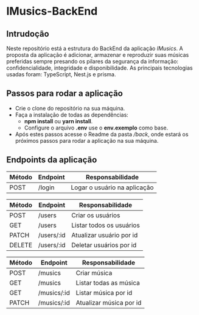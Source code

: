 # IMusics-BackEnd

## Intrudoção

Neste repositório está a estrutura do BackEnd da aplicação *IMusics*. A proposta da aplicação é adicionar, armazenar e reproduzir suas músicas preferidas
sempre presando os pilares da segurança da informação: confidencialidade, integridade e disponibilidade.
As principais tecnologias usadas foram: TypeScript, Nest.js e prisma.

## Passos para rodar a aplicação
- Crie o clone do repositório na sua máquina.
-  Faça a instalação de todas as dependências:
    -  **npm install** ou **yarn install**.
    - Configure o arquivo **.env** use o **env.exemplo** como base.
- Após estes passos acesse o Readme da pasta */back*, onde estará os próximos passos para rodar a aplicação na sua máquina.

     
## Endpoints da aplicação

| Método | Endpoint    | Responsabilidade             |
| ------ | ----------- | ----------------------       |
| POST   | /login      | Logar o usuário na aplicação |


| Método | Endpoint    | Responsabilidade         |
| ------ | ----------- | ----------------------   |
| POST   | /users      | Criar os usuários        |
| GET    | /users      | Listar todos os usuários |
| PATCH  | /users/:id  | Atualizar usuário por id |
| DELETE | /users/:id  | Deletar usuários por id  |

| Método | Endpoint    | Responsabilidade          |
| ------ | ----------- | ----------------------    |
| POST   | /musics      | Criar música             |
| GET    | /musics      | Listar todas as música   |
| GET    | /musics/:id  | Listar música por id     |
| PATCH  | /musics/:id  | Atualizar música por id  |
